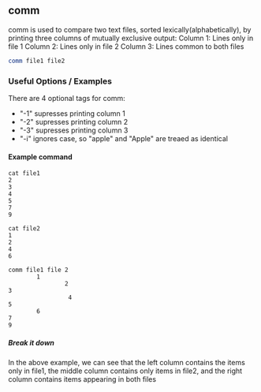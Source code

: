 ---
---

comm
-------

comm is used to compare two text files, sorted lexically(alphabetically), by printing 
three columns of mutually exclusive output:
Column 1: Lines only in file 1
Column 2: Lines only in file 2
Column 3: Lines common to both files

~~~ bash
comm file1 file2
~~~


### Useful Options / Examples
There are 4 optional tags for comm:
+ "-1" supresses printing column 1
+ "-2" supresses printing column 2
+ "-3" supresses printing column 3
+ "-i" ignores case, so "apple" and "Apple" are treaed as identical


#### Example command
```
cat file1
2
3
4
5
7
9

cat file2
1
2
4
6

comm file1 file 2
        1
                2
3
				 4
5
        6
7 
9
```
##### Break it down
In the above example, we can see that the left column contains the items only in file1,
the middle column contains only items in file2, and the right column contains items
appearing in both files
